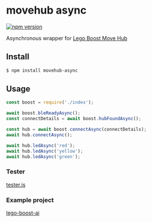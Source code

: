# movehub async

[![npm version](https://badge.fury.io/js/movehub-async.svg)](https://badge.fury.io/js/movehub-async)

Asynchronous wrapper for [Lego Boost Move Hub](https://github.com/hobbyquaker/node-movehub)

## Install

```sh
$ npm install movehub-async
```

## Usage

```js
const boost = require('./index');

await boost.bleReadyAsync();
const connectDetails = await boost.hubFoundAsync();

const hub = await boost.connectAsync(connectDetails);
await hub.connectAsync();

await hub.ledAsync('red');
await hub.ledAsync('yellow');
await hub.ledAsync('green');
```

### Tester

[tester.js](https://github.com/ttu/node-movehub-async/blob/master/tester.js)

### Example project

[lego-boost-ai](https://github.com/ttu/lego-boost-ai)
